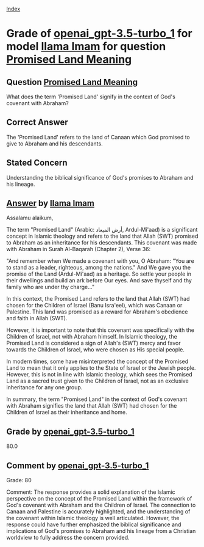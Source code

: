 
[Index](../../../../index.md)
# Grade of [openai_gpt-3.5-turbo_1](../../../grading_models/openai_gpt-3.5-turbo_1.md) for model [llama Imam](../../../answering_models/llama_Imam.md) for question [Promised Land Meaning](../../../questions/Promised_Land_Meaning.md)

## Question [Promised Land Meaning](../../../questions/Promised_Land_Meaning.md)
What does the term 'Promised Land' signify in the context of God's covenant with Abraham?

## Correct Answer
The 'Promised Land' refers to the land of Canaan which God promised to give to Abraham and his descendants.

## Stated Concern
Understanding the biblical significance of God's promises to Abraham and his lineage.

## [Answer](../Promised_Land_Meaning.md) by [llama Imam](../../../answering_models/llama_Imam.md)
Assalamu alaikum,

The term "Promised Land" (Arabic: أرض الميعاد, Ardul-Mi'aad) is a significant concept in Islamic theology and refers to the land that Allah (SWT) promised to Abraham as an inheritance for his descendants. This covenant was made with Abraham in Surah Al-Baqarah (Chapter 2), Verse 36:

"And remember when We made a covenant with you, O Abraham: "You are to stand as a leader, righteous, among the nations." And We gave you the promise of the Land (Ardul-Mi'aad) as a heritage. So settle your people in their dwellings and build an ark before Our eyes. And save thyself and thy family who are under thy charge..."

In this context, the Promised Land refers to the land that Allah (SWT) had chosen for the Children of Israel (Banu Isra'eel), which was Canaan or Palestine. This land was promised as a reward for Abraham's obedience and faith in Allah (SWT).

However, it is important to note that this covenant was specifically with the Children of Israel, not with Abraham himself. In Islamic theology, the Promised Land is considered a sign of Allah's (SWT) mercy and favor towards the Children of Israel, who were chosen as His special people.

In modern times, some have misinterpreted the concept of the Promised Land to mean that it only applies to the State of Israel or the Jewish people. However, this is not in line with Islamic theology, which sees the Promised Land as a sacred trust given to the Children of Israel, not as an exclusive inheritance for any one group.

In summary, the term "Promised Land" in the context of God's covenant with Abraham signifies the land that Allah (SWT) had chosen for the Children of Israel as their inheritance and home.

## Grade by [openai_gpt-3.5-turbo_1](../../../grading_models/openai_gpt-3.5-turbo_1.md)
80.0

## Comment by [openai_gpt-3.5-turbo_1](../../../grading_models/openai_gpt-3.5-turbo_1.md)
Grade: 80

Comment: The response provides a solid explanation of the Islamic perspective on the concept of the Promised Land within the framework of God's covenant with Abraham and the Children of Israel. The connection to Canaan and Palestine is accurately highlighted, and the understanding of the covenant within Islamic theology is well articulated. However, the response could have further emphasized the biblical significance and implications of God's promises to Abraham and his lineage from a Christian worldview to fully address the concern provided.
